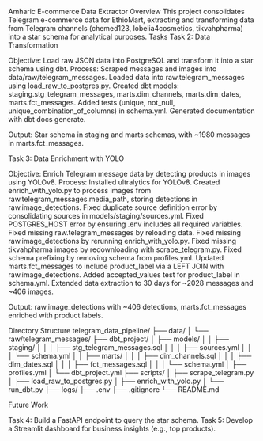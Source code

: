 Amharic E-commerce Data Extractor
Overview
This project consolidates Telegram e-commerce data for EthioMart, extracting and transforming data from Telegram channels (chemed123, lobelia4cosmetics, tikvahpharma) into a star schema for analytical purposes.
Tasks
Task 2: Data Transformation

Objective: Load raw JSON data into PostgreSQL and transform it into a star schema using dbt.
Process:
Scraped messages and images into data/raw/telegram_messages.
Loaded data into raw.telegram_messages using load_raw_to_postgres.py.
Created dbt models: staging.stg_telegram_messages, marts.dim_channels, marts.dim_dates, marts.fct_messages.
Added tests (unique, not_null, unique_combination_of_columns) in schema.yml.
Generated documentation with dbt docs generate.


Output: Star schema in staging and marts schemas, with ~1980 messages in marts.fct_messages.

Task 3: Data Enrichment with YOLO

Objective: Enrich Telegram message data by detecting products in images using YOLOv8.
Process:
Installed ultralytics for YOLOv8.
Created enrich_with_yolo.py to process images from raw.telegram_messages.media_path, storing detections in raw.image_detections.
Fixed duplicate source definition error by consolidating sources in models/staging/sources.yml.
Fixed POSTGRES_HOST error by ensuring .env includes all required variables.
Fixed missing raw.telegram_messages by reloading data.
Fixed missing raw.image_detections by rerunning enrich_with_yolo.py.
Fixed missing tikvahpharma images by redownloading with scrape_telegram.py.
Fixed schema prefixing by removing schema from profiles.yml.
Updated marts.fct_messages to include product_label via a LEFT JOIN with raw.image_detections.
Added accepted_values test for product_label in schema.yml.
Extended data extraction to 30 days for ~2028 messages and ~406 images.


Output: raw.image_detections with ~406 detections, marts.fct_messages enriched with product labels.

Directory Structure
telegram_data_pipeline/
├── data/
│   └── raw/telegram_messages/
├── dbt_project/
│   ├── models/
│   │   ├── staging/
│   │   │   ├── stg_telegram_messages.sql
│   │   │   ├── sources.yml
│   │   │   └── schema.yml
│   │   ├── marts/
│   │   │   ├── dim_channels.sql
│   │   │   ├── dim_dates.sql
│   │   │   ├── fct_messages.sql
│   │   │   └── schema.yml
│   ├── profiles.yml
│   └── dbt_project.yml
├── scripts/
│   ├── scrape_telegram.py
│   ├── load_raw_to_postgres.py
│   ├── enrich_with_yolo.py
│   └── run_dbt.py
├── logs/
├── .env
├── .gitignore
└── README.md

Future Work

Task 4: Build a FastAPI endpoint to query the star schema.
Task 5: Develop a Streamlit dashboard for business insights (e.g., top products).
